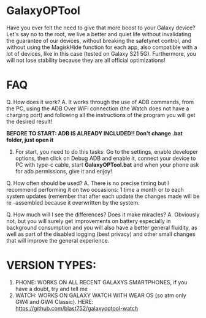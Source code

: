 # GalaxyOPTool

Have you ever felt the need to give that more boost to your Galaxy device? Let's say no to the root, we live a better and quiet life without invalidating the guarantee of our devices, without breaking the safetynet control, and without using the MagiskHide function for each app, also compatible with a lot of devices, like in this case (tested on Galaxy S21 5G). Furthermore, you will not lose stability because they are all official optimizations!

# FAQ
Q. How does it work? 
A. It works through the use of ADB commands, from the PC, using the ADB Over WiFi connection (the Watch does not have a charging port) and following all the instructions of the program you will get the desired result!

**BEFORE TO START: ADB IS ALREADY INCLUDED!! Don't change .bat folder, just open it**
1. For start, you need to do this tasks: Go to the settings, enable developer options, then click on Debug ADB and enable it, connect your device to PC with type-c cable, start **GalaxyOPTool.bat** and when your phone ask for adb permissions, give it and enjoy!

Q. How often should be used? 
A. There is no precise timing but I recommend performing it on two occasions: 1 time a month or to each system updates (remember that after each update the changes made will be re -assembled because it overwritten by the system.

Q. How much will I see the differences? Does it make miracles? 
A. Obviously not, but you will surely get improvements on battery especially in background consumption and you will also have a better general fluidity, as well as part of the disabled logging (best privacy) and other small changes that will improve the general experience.

# VERSION TYPES:
1. PHONE: WORKS ON ALL RECENT GALAXYS SMARTPHONES, if you have a doubt, try and tell me
2. WATCH: WORKS ON GALAXY WATCH WITH WEAR OS (so atm only GW4 and GW4 Classic). HERE: https://github.com/blast752/galaxyoptool-watch
